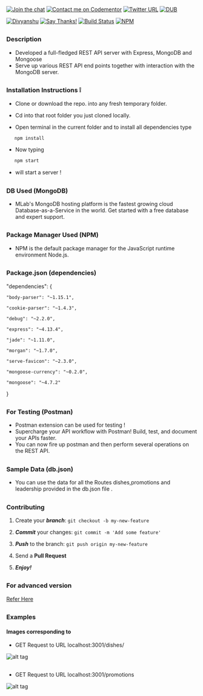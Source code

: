 

[![Join the chat](https://img.shields.io/badge/gitter-join%20chat%20%E2%86%92-brightgreen.svg)](https://gitter.im/divyanshu001)
[![Contact me on Codementor](https://cdn.codementor.io/badges/contact_me_github.svg)](https://www.codementor.io/divyanshurawat?utm_source=github&utm_medium=button&utm_term=divyanshurawat&utm_campaign=github)
[![Twitter URL](https://img.shields.io/twitter/url/http/shields.io.svg?style=social)](https://twitter.com/r46956)
[![DUB](https://img.shields.io/dub/l/vibe-d.svg?style=flat)](#)

[![Divyanshu](https://img.shields.io/badge/divyanshu-owner-brightgreen.svg?style=flat)](http://www.divyanshurawat.in)
[![Say Thanks!](https://img.shields.io/badge/Say%20Thanks-!-1EAEDB.svg)](https://saythanks.io/to/divyanshu-rawat)
[![Build Status](https://travis-ci.org/divyanshu-rawat/JS-Testing.svg?branch=master)](https://travis-ci.org/divyanshu-rawat/JS-Testing)
[![NPM](https://img.shields.io/badge/npm-v3.10.10-blue.svg)](https://www.npmjs.com/package/npm)

##

### Description 

*  Developed a full-fledged REST API server with Express, MongoDB and Mongoose
*  Serve up various REST API end points together with interaction with the MongoDB server.

##

### Installation Instructions :grey_exclamation:

* Clone or download the repo. into any fresh temporary folder.

* Cd into that root folder you just cloned locally.

* Open terminal in the current folder and to install all dependencies type 

```javascript
   npm install 
```

* Now typing 

```javascript
   npm start 
```

* will start a server !

##

### DB Used (MongoDB)

* MLab's MongoDB hosting platform is the fastest growing cloud Database-as-a-Service in the world. Get started with a free database and expert support.

##

### Package Manager Used (NPM)

* NPM is the default package manager for the JavaScript runtime environment Node.js.

##

### Package.json (dependencies)

"dependencies": {

    "body-parser": "~1.15.1",

    "cookie-parser": "~1.4.3",

    "debug": "~2.2.0",
    
    "express": "~4.13.4",
    
    "jade": "~1.11.0",
    
    "morgan": "~1.7.0",
    
    "serve-favicon": "~2.3.0",
    
    "mongoose-currency": "~0.2.0",
    
    "mongoose": "~4.7.2"
  }
  
##

### For Testing (Postman)

* Postman extension can be used for testing !
* Supercharge your API workflow with Postman! Build, test, and document your APIs faster.
* You can now fire up postman and then perform several operations on the REST API.

##

### Sample Data (db.json)

*  You can use the data for all the Routes dishes,promotions and leadership provided in the db.json file .

##

### Contributing

1. Create your **_branch_**: `git checkout -b my-new-feature`

2. **_Commit_** your changes: `git commit -m 'Add some feature'`

3. **_Push_** to the branch: `git push origin my-new-feature`

4. Send a **Pull Request**

5. **_Enjoy!_**

##

### For advanced version 

[Refer Here ](https://github.com/divyanshu-rawat/Passport_authentication_rest_api-Node.js)

##

### Examples

#### Images corresponding to 

* GET Request to URL localhost:3001/dishes/

![alt tag](https://github.com/divyanshu-rawat/Rest_api-Node.js/blob/master/snapshots/postman_getrequest_dishes.png)

##

* GET Request to URL localhost:3001/promotions

![alt tag](https://github.com/divyanshu-rawat/Rest_api-Node.js/blob/master/snapshots/postman_request_promotions.png)


